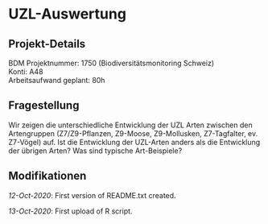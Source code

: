 # UZL-Auswertung

## Projekt-Details
BDM Projektnummer: 1750 (Biodiversitätsmonitoring Schweiz) <br>
Konti: A48 <br>
Arbeitsaufwand geplant: 80h <br>

## Fragestellung
Wir zeigen die unterschiedliche Entwicklung der UZL Arten zwischen den Artengruppen (Z7/Z9-Pflanzen, Z9-Moose, Z9-Mollusken, Z7-Tagfalter, ev. Z7-Vögel) auf. Ist die Entwicklung der UZL-Arten anders als die Entwicklung der übrigen Arten? Was sind typische Art-Beispiele?

## Modifikationen

*12-Oct-2020*: First version of README.txt created.

*13-Oct-2020*: First upload of R script.
